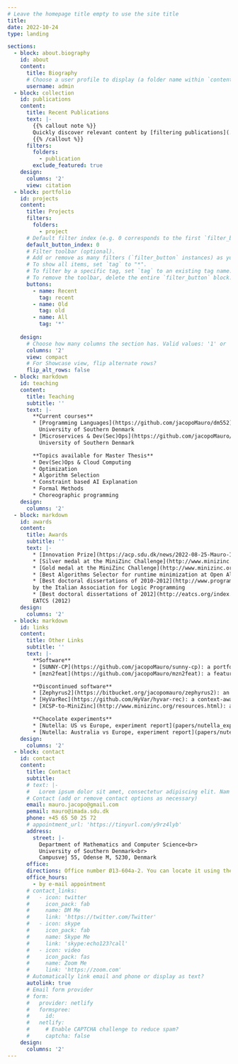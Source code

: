 ```yaml
---
# Leave the homepage title empty to use the site title
title:
date: 2022-10-24
type: landing

sections:
  - block: about.biography
    id: about
    content:
      title: Biography
      # Choose a user profile to display (a folder name within `content/authors/`)
      username: admin
  - block: collection
    id: publications
    content:
      title: Recent Publications
      text: |-
        {{% callout note %}}
        Quickly discover relevant content by [filtering publications](./publication/).
        {{% /callout %}}
      filters:
        folders:
          - publication
        exclude_featured: true
    design:
      columns: '2'
      view: citation
  - block: portfolio
    id: projects
    content:
      title: Projects
      filters:
        folders:
          - project
      # Default filter index (e.g. 0 corresponds to the first `filter_button` instance below).
      default_button_index: 0
      # Filter toolbar (optional).
      # Add or remove as many filters (`filter_button` instances) as you like.
      # To show all items, set `tag` to "*".
      # To filter by a specific tag, set `tag` to an existing tag name.
      # To remove the toolbar, delete the entire `filter_button` block.
      buttons:
        - name: Recent
          tag: recent
        - name: Old
          tag: old
        - name: All
          tag: '*'
        
    design:
      # Choose how many columns the section has. Valid values: '1' or '2'.
      columns: '2'
      view: compact
      # For Showcase view, flip alternate rows?
      flip_alt_rows: false
  - block: markdown
    id: teaching
    content:
      title: Teaching
      subtitle: ''
      text: |-
        **Current courses**
        * [Programming Languages](https://github.com/jacopoMauro/dm552),
          University of Southern Denmark
        * [Microservices & Dev(Sec)Ops](https://github.com/jacopoMauro/dm874),
          University of Southern Denmark

        **Topics available for Master Thesis**
        * Dev(Sec)Ops & Cloud Computing
        * Optimization
        * Algorithm Selection
        * Constraint based AI Explanation
        * Formal Methods
        * Choreographic programming
    design:
      columns: '2'
  - block: markdown
    id: awards
    content:
      title: Awards
      subtitle: ''
      text: |-
        * [Innovation Prize](https://acp.sdu.dk/news/2022-08-25-Mauro-Innovation-Prize.html) from the Faculty of Natural Sciences - University of Southern Denmark (2022)
        * [Silver medal at the MiniZinc Challenge](http://www.minizinc.org/challenge.html), i.e., the international competition of constraint solvers (2020, 2019, 2018)
        * [Gold medal at the MiniZinc Challenge](http://www.minizinc.org/challenge.html) (2017, 2016, 2015)
        * [Best Algorithms Selector for runtime minimization at Open Algorithm Selection Challenge](https://www.coseal.net/open-algorithm-selection-challenge-2017-oasc/) (2017) 
        * [Best doctoral dissertations of 2010-2012](http://www.programmazionelogica.it/2011/08/distinguished-dissertations-2010-2011) (2012)
        by the Italian Association for Logic Programming
        * [Best doctoral dissertations of 2012](http://eatcs.org/index.php/italian-chapter-awards) by the Italian Chapter of 
        EATCS (2012)
    design:
      columns: '2'
  - block: markdown
    id: links
    content:
      title: Other Links
      subtitle: ''
      text: |-
        **Software**
        * [SUNNY-CP](https://github.com/jacopoMauro/sunny-cp): a portfolio based constraint solver
        * [mzn2feat](https://github.com/jacopoMauro/mzn2feat): a feature extractor for MiniZinc/XCSP files

        **Discontinued software**
        * [Zephyrus2](https://bitbucket.org/jacopomauro/zephyrus2): an optimal deployment configurator
        * [HyVarRec](https://github.com/HyVar/hyvar-rec): a context-aware reconfiguration for Software Product Lines
        * [XCSP-to-MiniZinc](http://www.minizinc.org/resources.html): a file converter form XCSP to MiniZinc

        **Chocolate experiments**
        * [Nutella: US vs Europe, experiment report](papers/nutella_experiment.pdf)
        * [Nutella: Australia vs Europe, experiment report](papers/nutella_2019.pdf)
    design:
      columns: '2'
  - block: contact
    id: contact
    content:
      title: Contact
      subtitle:
      # text: |-
      #   Lorem ipsum dolor sit amet, consectetur adipiscing elit. Nam mi diam, venenatis ut magna et, vehicula efficitur enim.
      # Contact (add or remove contact options as necessary)
      email: mauro.jacopo@gmail.com
      pemail: mauro@imada.sdu.dk
      phone: +45 65 50 25 72
      # appointment_url: 'https://tinyurl.com/y9rz4lyb'
      address:
        street: |-
          Department of Mathematics and Computer Science<br>
          University of Southern Denmark<br>
          Campusvej 55, Odense M, 5230, Denmark
      office: 
      directions: Office number Ø13-604a-2. You can locate it using the <a href="https://tinyurl.com/y9rz4lyb">SDU online map</a>.
      office_hours:
        - by e-mail appointment
      # contact_links:
      #   - icon: twitter
      #     icon_pack: fab
      #     name: DM Me
      #     link: 'https://twitter.com/Twitter'
      #   - icon: skype
      #     icon_pack: fab
      #     name: Skype Me
      #     link: 'skype:echo123?call'
      #   - icon: video
      #     icon_pack: fas
      #     name: Zoom Me
      #     link: 'https://zoom.com'
      # Automatically link email and phone or display as text?
      autolink: true
      # Email form provider
      # form:
      #   provider: netlify
      #   formspree:
      #     id:
      #   netlify:
      #     # Enable CAPTCHA challenge to reduce spam?
      #     captcha: false
    design:
      columns: '2'
---
```


